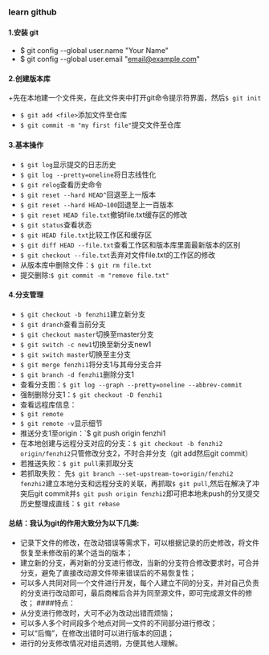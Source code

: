 ### learn github
#### 1.安装 git

+ $ git config --global user.name "Your Name"
+ $ git config --global user.email "email@example.com"

#### 2.创建版本库
+先在本地建一个文件夹，在此文件夹中打开git命令提示符界面，然后`$ git init`
+ `$ git add <file>`添加文件至仓库
+ `$ git commit -m "my first file"`提交文件至仓库
#### 3.基本操作
+ `$ git log`显示提交的日志历史
+ `$ git log --pretty=oneline`将日志线性化
+ `$ git relog`查看历史命令
+ `$ git reset --hard HEAD^`回退至上一版本
+ `$ git reset --hard HEAD~100`回退至上一百版本
+ `$ git reset HEAD file.txt`撤销file.txt缓存区的修改
+ `$ git status`查看状态
+ `$ git HEAD file.txt`比较工作区和缓存区
+ `$ git diff HEAD --file.txt`查看工作区和版本库里面最新版本的区别
+ `$ git checkout --file.txt`丢弃对文件file.txt的工作区的修改
+ 从版本库中删除文件：`$ git rm file.txt`
+ 提交删除:`$ git commit -m "remove file.txt"`
#### 4.分支管理
+ `$ git checkout -b fenzhi1`建立新分支
+ `$ git dranch`查看当前分支
+ `$ git checkout master`切换至master分支
+ `$ git switch -c new1`切换至新分支new1
+ `$ git switch master`切换至主分支
+ `$ git merge fenzhi1`将分支1与其母分支合并
+ `$ git branch -d fenzhi1`删除分支1
+ 查看分支图：`$ git log --graph --pretty=oneline --abbrev-commit`
+ 强制删除分支1：`$ git checkout -D fenzhi1`
+ 查看远程库信息：
+ `$ git remote`
+ `$ git remote -v`显示细节
+ 推送分支1至origin：`$ git push origin fenzhi1
+ 在本地创建与远程分支对应的分支：`$ git checkout -b fenzhi2 origin/fenzhi2`只管修改分支2，不时合并分支（git add然后git commit）
+ 若推送失败：`$ git pull`来抓取分支
+ 若抓取失败：
先`$ git branch --set-upstream-to=origin/fenzhi2 fenzhi2`建立本地分支和远程分支的关联，再抓取`$ git pull`,然后在解决了冲突后git commit并`$ git push origin fenzhi2`即可把本地未push的分叉提交历史整理成直线：`$ git rebase`

#### 总结：我认为git的作用大致分为以下几类:
+ 记录下文件的修改，在改动错误等需求下，可以根据记录的历史修改，将文件恢复至未修改前的某个适当的版本；
+ 建立新的分支，再对新的分支进行修改，当新的分支符合修改要求时，可合并分支，避免了直接改动源文件带来错误后的不易恢复性；
+ 可以多人共同对同一个文件进行开发，每个人建立不同的分支，并对自己负责的分支进行改动即可，最后商榷后合并为同至源文件，即可完成源文件的修改；
####特点：
+ 从分支进行修改时，大可不必为改动出错而烦恼；
+ 可以多人多个时间段多个地点对同一文件的不同部分进行修改；
+ 可以“后悔”，在修改出错时可以进行版本的回退；
+ 进行的分支修改情况对组员透明，方便其他人理解。